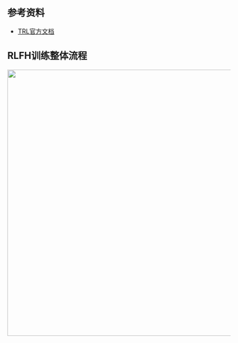 ## 参考资料
- [TRL官方文档](https://hugging-face.cn/docs/trl/quickstart)
## RLFH训练整体流程

<p align="center"> <img src="https://jsd.cdn.zzko.cn/gh/Hypernovaaa/picx-images-hosting@master/20250818/image.3nry3zq620.jpg" width=600> </p>

## 